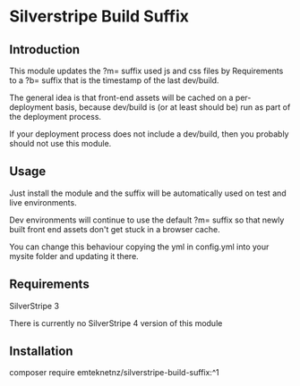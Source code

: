# Silverstripe Build Suffix

## Introduction
This module updates the ?m= suffix used js and css files by Requirements to a ?b= suffix that is the timestamp of the last dev/build.

The general idea is that front-end assets will be cached on a per-deployment basis, because dev/build is (or at least should be) run as part of the deployment process.

If your deployment process does not include a dev/build, then you probably should not use this module. 

## Usage
Just install the module and the suffix will be automatically used on test and live environments.

Dev environments will continue to use the default ?m= suffix so that newly built front end assets don't get stuck in a browser cache.

You can change this behaviour copying the yml in config.yml into your mysite folder and updating it there.

## Requirements
SilverStripe 3

There is currently no SilverStripe 4 version of this module

## Installation
composer require emteknetnz/silverstripe-build-suffix:^1
